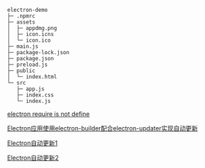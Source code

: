 
```
electron-demo
├─ .npmrc
├─ assets
│  ├─ appdmg.png
│  ├─ icon.icns
│  └─ icon.ico
├─ main.js
├─ package-lock.json
├─ package.json
├─ preload.js
├─ public
│  └─ index.html
└─ src
   ├─ app.js
   ├─ index.css
   └─ index.js

```

[electron require is not define](https://qa.icopy.site/questions/44391448/electron-require-is-not-defined)

[Electron应用使用electron-builder配合electron-updater实现自动更新](https://segmentfault.com/a/1190000012904543)

[Electron自动更新1](https://www.jianshu.com/p/3a06b2039eb4)

[Electron自动更新2](https://fex.meishakeji.com/2019/03/24/electron-update/)
